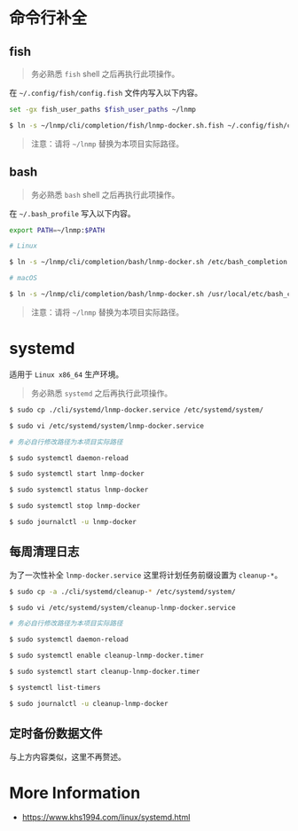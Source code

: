 # 命令行补全

## fish

>务必熟悉 `fish` shell 之后再执行此项操作。

在 `~/.config/fish/config.fish` 文件内写入以下内容。

```bash
set -gx fish_user_paths $fish_user_paths ~/lnmp
```

```bash
$ ln -s ~/lnmp/cli/completion/fish/lnmp-docker.sh.fish ~/.config/fish/completions/
```

>注意：请将 `~/lnmp` 替换为本项目实际路径。

## bash

>务必熟悉 `bash` shell 之后再执行此项操作。

在 `~/.bash_profile` 写入以下内容。

```bash
export PATH=~/lnmp:$PATH
```

```bash
# Linux

$ ln -s ~/lnmp/cli/completion/bash/lnmp-docker.sh /etc/bash_completion.d/lnmp-docker.sh

# macOS

$ ln -s ~/lnmp/cli/completion/bash/lnmp-docker.sh /usr/local/etc/bash_completion.d/lnmp-docker.sh
```

>注意：请将 `~/lnmp` 替换为本项目实际路径。

# systemd

适用于 `Linux x86_64` 生产环境。

>务必熟悉 `systemd` 之后再执行此项操作。

```bash
$ sudo cp ./cli/systemd/lnmp-docker.service /etc/systemd/system/

$ sudo vi /etc/systemd/system/lnmp-docker.service

# 务必自行修改路径为本项目实际路径

$ sudo systemctl daemon-reload

$ sudo systemctl start lnmp-docker

$ sudo systemctl status lnmp-docker

$ sudo systemctl stop lnmp-docker

$ sudo journalctl -u lnmp-docker
```

## 每周清理日志

为了一次性补全 `lnmp-docker.service` 这里将计划任务前缀设置为 `cleanup-*`。

```bash
$ sudo cp -a ./cli/systemd/cleanup-* /etc/systemd/system/

$ sudo vi /etc/systemd/system/cleanup-lnmp-docker.service

# 务必自行修改路径为本项目实际路径

$ sudo systemctl daemon-reload

$ sudo systemctl enable cleanup-lnmp-docker.timer

$ sudo systemctl start cleanup-lnmp-docker.timer

$ systemctl list-timers

$ sudo journalctl -u cleanup-lnmp-docker
```

## 定时备份数据文件

与上方内容类似，这里不再赘述。

# More Information

* https://www.khs1994.com/linux/systemd.html

